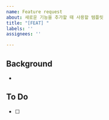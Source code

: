 ```yaml
---
name: Feature request
about: 새로운 기능을 추가할 때 사용할 템플릿
title: "[FEAT] "
labels: ''
assignees: ''

---
```


## Background
- 

## To Do
- [ ]